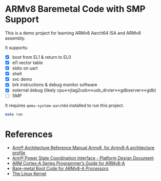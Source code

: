 ARMv8 Baremetal Code with SMP Support
=====================================

This is a demo project for learning ARMv8 Aarch64 ISA and ARMv8 assembly.

It supports:

- [x] boot from EL1 & return to EL0
- [x] el1 vector table
- [x] stdio on uart
- [x] shell
- [x] svc demo
- [x] brk instructions & debug monitor software
- [x] external debug (likely cpu<->jtag2usb<->usb_drvier<->gdbserver<->gdb)
- [ ] SMP

It requires `qemu-system-aarch64` installed to run this project.

```bash
make run
```

# References

- [Arm® Architecture Reference Manual Armv8, for Armv8-A architecture profile](https://developer.arm.com/docs/ddi0487/ea/arm-architecture-reference-manual-armv8-for-armv8-a-architecture-profile)
- [Arm® Power State Coordination Interface - Platform Design Document](https://developer.arm.com/docs/den0022/d/arm-power-state-coordination-interface-platform-design-document)
- [ARM Cortex-A Series Programmer’s Guide for ARMv8-A](https://developer.arm.com/docs/den0024/a/preface)
- [Bare-metal Boot Code for ARMv8-A Processors](https://developer.arm.com/docs/dai0527/a/bare-metal-boot-code-for-armv8-a-processors)
- [The Linux Kernel](https://www.kernel.org)
